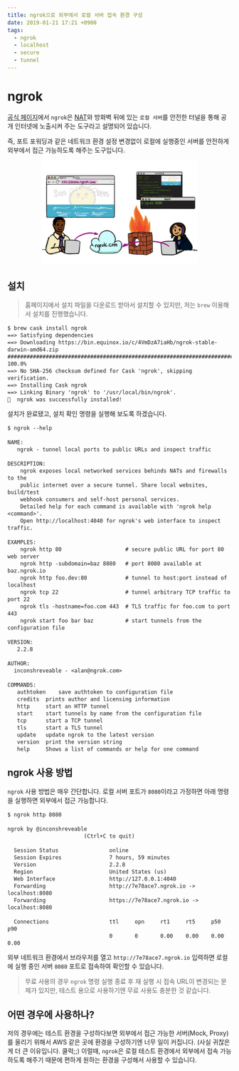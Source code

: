 ```yaml
---
title: ngrok으로 외부에서 로컬 서버 접속 환경 구성
date: 2019-01-21 17:21 +0900
tags:
  - ngrok 
  - localhost
  - secure
  - tunnel
---
```

# ngrok

[공식 페이지](https://ngrok.com/product)에서 `ngrok`은 [NAT](https://namu.wiki/w/NAT)와 방화벽 뒤에 있는 `로컬 서버`를 안전한 터널을 통해 공개 인터넷에 노출시켜 주는 도구라고 설명되어 있습니다.

즉, 포트 포워딩과 같은 네트워크 환경 설정 변경없이 로컬에 실행중인 서버를 안전하게 외부에서 접근 가능하도록 해주는 도구입니다.
<p align="center">
  <img src="/images/2019-01-20/ngrok_1.jpg" width="350px" />
</p>

## 설치

> 홈페이지에서 설치 파일을 다운로드 받아서 설치할 수 있지만, 저는 `brew` 이용해서 설치를 진행했습니다.

```shell
$ brew cask install ngrok
==> Satisfying dependencies
==> Downloading https://bin.equinox.io/c/4VmDzA7iaHb/ngrok-stable-darwin-amd64.zip
######################################################################## 100.0%
==> No SHA-256 checksum defined for Cask 'ngrok', skipping verification.
==> Installing Cask ngrok
==> Linking Binary 'ngrok' to '/usr/local/bin/ngrok'.
🍺  ngrok was successfully installed!
```

설치가 완료됐고, 설치 확인 명령을 실행해 보도록 하겠습니다.

``` shell
$ ngrok --help

NAME:
   ngrok - tunnel local ports to public URLs and inspect traffic

DESCRIPTION:
    ngrok exposes local networked services behinds NATs and firewalls to the
    public internet over a secure tunnel. Share local websites, build/test
    webhook consumers and self-host personal services.
    Detailed help for each command is available with 'ngrok help <command>'.
    Open http://localhost:4040 for ngrok's web interface to inspect traffic.

EXAMPLES:
    ngrok http 80                    # secure public URL for port 80 web server
    ngrok http -subdomain=baz 8080   # port 8080 available at baz.ngrok.io
    ngrok http foo.dev:80            # tunnel to host:port instead of localhost
    ngrok tcp 22                     # tunnel arbitrary TCP traffic to port 22
    ngrok tls -hostname=foo.com 443  # TLS traffic for foo.com to port 443
    ngrok start foo bar baz          # start tunnels from the configuration file

VERSION:
   2.2.8

AUTHOR:
  inconshreveable - <alan@ngrok.com>

COMMANDS:
   authtoken	save authtoken to configuration file
   credits	prints author and licensing information
   http		start an HTTP tunnel
   start	start tunnels by name from the configuration file
   tcp		start a TCP tunnel
   tls		start a TLS tunnel
   update	update ngrok to the latest version
   version	print the version string
   help		Shows a list of commands or help for one command
```

## ngrok 사용 방법

`ngrok` 사용 방법은 매우 간단합니다.
로컬 서버 포트가 `8080`이라고 가정하면 아래 명령을 실행하면 외부에서 접근 가능합니다.

``` shell
$ ngrok http 8080

ngrok by @inconshreveable                                                                                    
                        (Ctrl+C to quit)
  
  Session Status                online
  Session Expires               7 hours, 59 minutes
  Version                       2.2.8
  Region                        United States (us)
  Web Interface                 http://127.0.0.1:4040
  Forwarding                    http://7e78ace7.ngrok.io -> localhost:8080
  Forwarding                    https://7e78ace7.ngrok.io -> localhost:8080
  
  Connections                   ttl     opn     rt1     rt5     p50     p90
                                0       0       0.00    0.00    0.00    0.00
```

외부 네트워크 환경에서 브라우저를 열고 `http://7e78ace7.ngrok.io` 입력하면 로컬에 실행 중인 서버 `8080` 포트로 접속하여 확인할 수 있습니다.

> 무료 사용의 경우 `ngrok` 명령 실행 종료 후 재 실행 시 접속 URL이 변경되는 문제가 있지만, 테스트 용으로 사용하기엔 무료 사용도 충분한 것 같습니다.

## 어떤 경우에 사용하나?

저의 경우에는 테스트 환경을 구성하다보면 외부에서 접근 가능한 서버(Mock, Proxy)를 올리기 위해서 AWS 같은 곳에 환경을 구성하기엔 너무 일이 커집니다. (사실 귀찮은게 더 큰 이유입니다. 쿨럭;;)
이럴때, `ngrok`은 로컬 테스트 환경에서 외부에서 접속 가능하도록 해주기 때문에 편하게 원하는 환경을 구성해서 사용할 수 있습니다.
